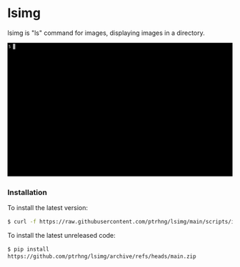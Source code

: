 lsimg
=====

lsimg is "ls" command for images, displaying images in a directory.

![lsimg in action](./demo.gif)


### Installation

To install the latest version:

```bash
$ curl -f https://raw.githubusercontent.com/ptrhng/lsimg/main/scripts/install.sh | bash
```


To install the latest unreleased code:

```
$ pip install https://github.com/ptrhng/lsimg/archive/refs/heads/main.zip
```
